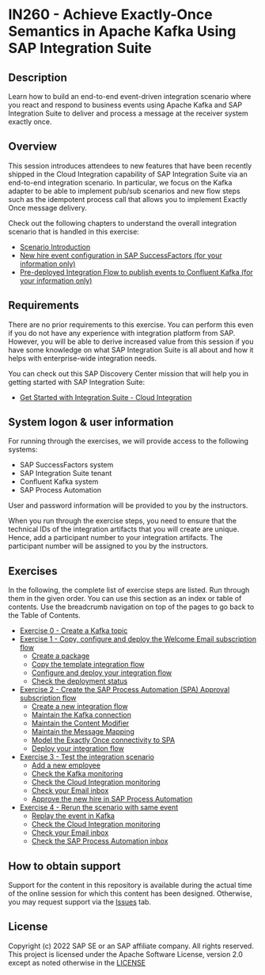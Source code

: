 # IN260 - Achieve Exactly-Once Semantics in Apache Kafka Using SAP Integration Suite

## Description

Learn how to build an end-to-end event-driven integration scenario where you react and respond to business events using Apache Kafka and SAP Integration Suite to deliver and process a message at the receiver system exactly once.  

## Overview

This session introduces attendees to new features that have been recently shipped in the Cloud Integration capability of SAP Integration Suite via an end-to-end integration scenario. In particular, we focus on the Kafka adapter to be able to implement pub/sub scenarios and new flow steps such as the idempotent process call that allows you to implement Exactly Once message delivery.

Check out the following chapters to understand the overall integration scenario that is handled in this exercise:

- [Scenario Introduction](intro/intro1)
- [New hire event configuration in SAP SuccessFactors (for your information only)](intro/intro2)
- [Pre-deployed Integration Flow to publish events to Confluent Kafka (for your information only)](intro/intro3)

## Requirements

There are no prior requirements to this exercise. You can perform this even if you do not have any experience with integration platform from SAP. However, you will be able to derive increased value from this session if you have some knowledge on what SAP Integration Suite is all about and how it helps with enterprise-wide integration needs.

You can check out this SAP Discovery Center mission that will help you in getting started with SAP Integration Suite:
- [Get Started with Integration Suite - Cloud Integration](https://discovery-center.cloud.sap/protected/index.html#/missiondetail/3258/3327/)

## System logon & user information

For running through the exercises, we will provide access to the following systems:
- SAP SuccessFactors system
- SAP Integration Suite tenant
- Confluent Kafka system
- SAP Process Automation

User and password information will be provided to you by the instructors.

When you run through the exercise steps, you need to ensure that the technical IDs of the integration artifacts that you will create are unique. Hence, add a participant number to your integration artifacts. The participant number will be assigned to you by the instructors.

## Exercises

In the following, the complete list of exercise steps are listed. Run through them in the given order. You can use this section as an index or table of contents. Use the breadcrumb navigation on top of the pages to go back to the Table of Contents.

- [Exercise 0 - Create a Kafka topic](exercises/ex0/)
- [Exercise 1 - Copy, configure and deploy the Welcome Email subscription flow](exercises/ex1/)
    - [Create a package](exercises/ex1/ex11)
    - [Copy the template integration flow](exercises/ex1/ex12)
    - [Configure and deploy your integration flow](exercises/ex1/ex13)
    - [Check the deployment status](exercises/ex1/ex14)
- [Exercise 2 - Create the SAP Process Automation (SPA) Approval subscription flow](exercises/ex2/)
    - [Create a new integration flow](exercises/ex2/ex21)
    - [Maintain the Kafka connection](exercises/ex2/ex22)
    - [Maintain the Content Modifier](exercises/ex2/ex23)
    - [Maintain the Message Mapping](exercises/ex2/ex24)
    - [Model the Exactly Once connectivity to SPA](exercises/ex2/ex25)
    - [Deploy your integration flow](exercises/ex2/ex26)
- [Exercise 3 - Test the integration scenario](exercises/ex3/)
    - [Add a new employee](exercises/ex3/ex31)
    - [Check the Kafka monitoring](exercises/ex3/ex32)
    - [Check the Cloud Integration monitoring](exercises/ex3/ex33)
    - [Check your Email inbox](exercises/ex3/ex34)
    - [Approve the new hire in SAP Process Automation](exercises/ex3/ex35)
- [Exercise 4 - Rerun the scenario with same event](exercises/ex4/)
    - [Replay the event in Kafka](exercises/ex4/ex41)
    - [Check the Cloud Integration monitoring](exercises/ex4/ex42)
    - [Check your Email inbox](exercises/ex4/ex43)
    - [Check the SAP Process Automation inbox](exercises/ex4/ex44)
    
## How to obtain support

Support for the content in this repository is available during the actual time of the online session for which this content has been designed. Otherwise, you may request support via the [Issues](../../issues) tab.

## License
Copyright (c) 2022 SAP SE or an SAP affiliate company. All rights reserved. This project is licensed under the Apache Software License, version 2.0 except as noted otherwise in the [LICENSE](LICENSES/Apache-2.0.txt)
